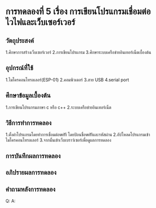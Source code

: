 # การทดลองที่ 5 เรื่อง การเขียนโปรแกรมเชื่อมต่อไวไฟและเว็บเซอร์เวอร์

## วัตถุประสงค์
1.ศึกษาการสร้างเว็บเซอร์เวอร์
2.การเขียนโปรแกรม
3.ศึกษาระบบเครือข่ายอินเทอร์เน็ตเบื้องต้น

## อุปกรณ์ที่ใช้
1.ไมโครคอนโทรลเลอร์(ESP-01)
2.คอมพิวเตอร์
3.สาย USB
4.serial port


## ศึกษาข้อมูลเบื้องต้น
1.การเขียนโปรแกรมภาษา c หรือ c++
2.ระบบเครือข่ายอินเทอร์เน็ต

## วิธีการทำการทดลอง
1.ตั้งค่าโปรแกรมโดยทำการเชื่อมต่อwifi โดยป้อนชื่อwifiและรหัสผ่าน
2.อัปโหลดโปรแกรมเข้าไมโครคอนโทรลเลอร์
3.จากนั้นเข้าเว็บเบราว์เซอร์เพื่อดูผลการทดลอง

## การบันทึกผลการทดลอง


## อภิปรายผลการทดลอง


## คำถามหลังการทดลอง
Q:
A:
